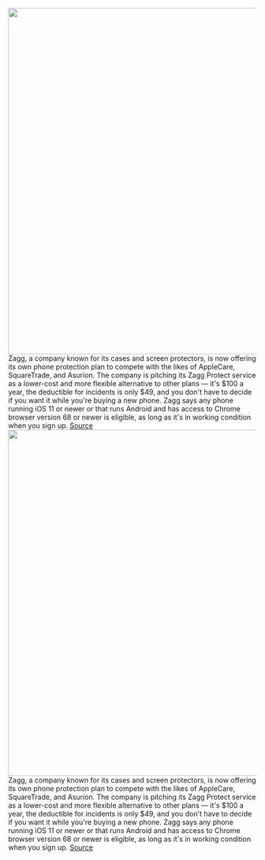 <img src='https://cdn.vox-cdn.com/thumbor/czrkPfOK3ozoVuew6eoKc4MVGLs=/0x0:2040x1360/1200x800/filters:focal(857x517:1183x843)/cdn.vox-cdn.com/uploads/chorus_image/image/70463089/cracked-iphone-stock-1204.0.0.jpg' width='700px' /><br/>
Zagg, a company known for its cases and screen protectors, is now offering its own phone protection plan to compete with the likes of AppleCare, SquareTrade, and Asurion. The company is pitching its Zagg Protect service as a lower-cost and more flexible alternative to other plans — it's $100 a year, the deductible for incidents is only $49, and you don't have to decide if you want it while you're buying a new phone. Zagg says any phone running iOS 11 or newer or that runs Android and has access to Chrome browser version 68 or newer is eligible, as long as it's in working condition when you sign up.
<a href='https://www.theverge.com/2022/2/2/22913522/zagg-protect-phone-insurance-repair-applecare-asurion-squaretrade'> Source <a/><img src='https://cdn.vox-cdn.com/thumbor/czrkPfOK3ozoVuew6eoKc4MVGLs=/0x0:2040x1360/1200x800/filters:focal(857x517:1183x843)/cdn.vox-cdn.com/uploads/chorus_image/image/70463089/cracked-iphone-stock-1204.0.0.jpg' width='700px' /><br/>
Zagg, a company known for its cases and screen protectors, is now offering its own phone protection plan to compete with the likes of AppleCare, SquareTrade, and Asurion. The company is pitching its Zagg Protect service as a lower-cost and more flexible alternative to other plans — it's $100 a year, the deductible for incidents is only $49, and you don't have to decide if you want it while you're buying a new phone. Zagg says any phone running iOS 11 or newer or that runs Android and has access to Chrome browser version 68 or newer is eligible, as long as it's in working condition when you sign up.
<a href='https://www.theverge.com/2022/2/2/22913522/zagg-protect-phone-insurance-repair-applecare-asurion-squaretrade'> Source <a/>